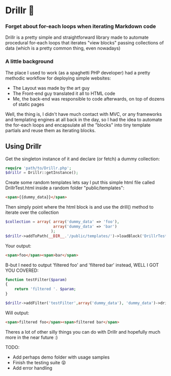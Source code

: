 Drillr :nut_and_bolt:
====

### Forget about for-each loops when iterating Markdown code

Drillr is a pretty simple and straightforward library made to automate procedural for-each loops that iterates "view blocks" passing collections of data
(which is a pretty common thing, even nowadays)

### A little background  

The place I used to work (as a spaghetti PHP developer) had a pretty methodic workflow for deploying simple websites:
 * The Layout was made by the art guy
 * The Front-end guy translated it all to HTML code
 * Me, the back-end was responsible to code afterwards, on top of dozens of static pages

Well, the thing is, I didn't have much contact with MVC, or any frameworks and templating engines at all back in the day, so I had the idea to automate the for-each loops
and encapsulate all the "blocks" into tiny template partials and reuse them as iterating blocks.

Using Drillr
----------

Get the singleton instance of it and declare (or fetch) a dummy collection:
```php
require 'path/to/Drillr.php';
$drillr = Drillr::getInstance();
```

Create some random templates lets say I put this simple html file called DrillrTest.html inside a random folder "public/templates":
```html
<span>{{dummy_data}}</span>
```

Then simply point where the html block is and use the drill() method to iterate over the collection  
```php
$collection = array( array('dummy_data' => 'foo'), 
					 array('dummy_data' => 'bar') 
					);
$drillr->addToPath(__DIR__.'/public/templates/')->loadBlock('DrillrTest.html')->drill($collection);
```

Your output:
```html
<span>foo</span><span>bar</span>
```

B-but I need to output 'filtered foo' and 'filtered bar' instead, WELL I GOT YOU COVERED:
```php
function testFilter($param)
{
    return 'filtered '. $param;
}

$drillr->addFilter('testFilter',array('dummy_data'), 'dummy_data')->drill($collection);
```
Will output:
```html
<span>filtered foo</span><span>filtered bar</span>
```

Theres a lot of other silly things you can do with Drillr and hopefully much more in the near future :)

TODO:
 * Add perhaps demo folder with usage samples
 * Finish the testing suite :stuck_out_tongue_closed_eyes:
 * Add error handling
